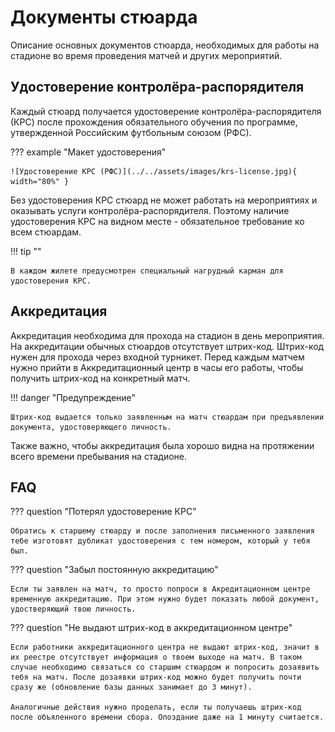 # Документы стюарда

Описание основных документов стюарда, необходимых для работы на стадионе во время проведения матчей и других мероприятий.

## Удостоверение контролёра-распорядителя

Каждый стюард получается удостоверение контролёра-распорядителя (КРС) после прохождения обязательного обучения по программе, утвержденной Российским футбольным союзом (РФС).

??? example "Макет удостоверения"

    ![Удостоверение КРС (РФС)](../../assets/images/krs-license.jpg){ width="80%" }


Без удостоверения КРС стюард не может работать на мероприятиях и оказывать услуги контролёра-распорядителя. Поэтому наличие удостоверения КРС на видном месте - обязательное требование ко всем стюардам.

!!! tip ""

    В каждом жилете предусмотрен специальный нагрудный карман для удостоверения КРС.

## Аккредитация

Аккредитация необходима для прохода на стадион в день мероприятия. На аккредитации обычных стюардов отсутствует штрих-код. Штрих-код нужен для прохода через входной турникет. Перед каждым матчем нужно прийти в Аккредитационный центр в часы его работы, чтобы получить штрих-код на конкретный матч.

!!! danger "Предупреждение"

    Штрих-код выдается только заявленным на матч стюардам при предъявлении документа, удостоверяющего личность.

Также важно, чтобы аккредитация была хорошо видна на протяжении всего времени пребывания на стадионе. 

## FAQ

??? question "Потерял удостоверение КРС"

    Обратись к старшему стюарду и после заполнения письменного заявления тебе изготовят дубликат удостоверения с тем номером, который у тебя был.

??? question "Забыл постоянную аккредитацию"

    Если ты заявлен на матч, то просто попроси в Акредитационном центре временную аккредитацию. При этом нужно будет показать любой документ, удостверяющий твою личность.
    
??? question "Не выдают штрих-код в аккредитационном центре"

    Если работники аккредитационного центра не выдают штрих-код, значит в их реестре отсутствует информация о твоем выходе на матч. В таком случае необходимо связаться со старшим стюардом и попросить дозаявить тебя на матч. После дозаявки штрих-код можно будет получить почти сразу же (обновление базы данных занимает до 3 минут).
    
    Аналогичные действия нужно проделать, если ты получаешь штрих-код после объяленного времени сбора. Опоздание даже на 1 минуту считается.

